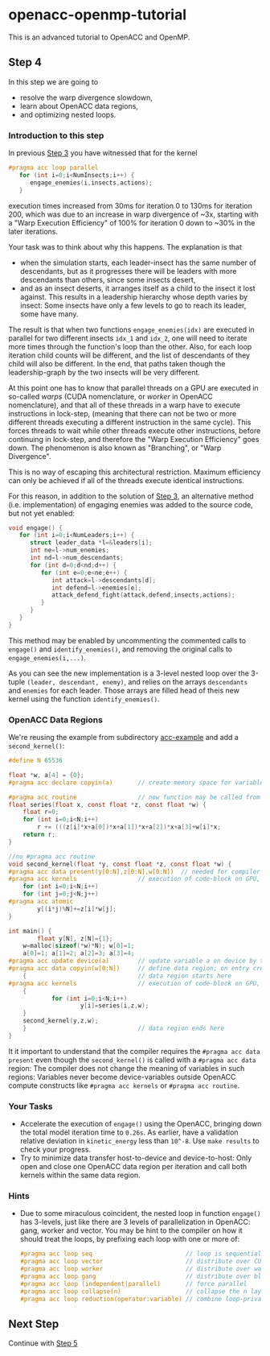 # openacc-openmp-tutorial
This is an advanced tutorial to OpenACC and OpenMP.

## Step 4
In this step we are going to 
* resolve the warp divergence slowdown,
* learn about OpenACC data regions,
* and optimizing nested loops.

### Introduction to this step
In previous [Step 3](../../blob/step3/step.md) you have witnessed that for the kernel
```C
#pragma acc loop parallel
   for (int i=0;i<NumInsects;i++) {
      engage_enemies(i,insects,actions);
   }
``` 
execution times increased from 30ms for iteration 0 to 130ms for iteration 200, which was due to an increase in warp divergence of ~3x, starting with a "Warp Execution Efficiency" of 100% for iteration 0 down to ~30% in the later iterations. 

Your task was to think about why this happens. The explanation is that 
* when the simulation starts, each leader-insect has the same number of descendants, but as it progresses there will be leaders with more descendants than others, since some insects desert,
* and as an insect deserts, it arranges itself as a child to the insect it lost against. This results in a leadership hierarchy whose depth varies by insect: Some insects have only a few levels to go to reach its leader, some have many.

The result is that when two functions `engage_enemies(idx)` are executed in parallel for two different insects `idx_1` and `idx_2`, one will need to iterate more times through the function's loop than the other. Also, for each loop iteration child counts will be different, and the list of descendants of they child will also be different.
In the end, that paths taken though the leadership-graph by the two insects will be very different.

At this point one has to know that parallel threads on a GPU are executed in so-called *warps* (CUDA nomenclature, or *worker* in OpenACC nomenclature), and that all of these threads in a warp have to execute instructions in lock-step, (meaning that there can not be two or more different threads executing a different instruction in the same cycle). This forces threads to wait while other threads execute other instructions, before continuing in lock-step, and therefore the "Warp Execution Efficiency" goes down. The phenomenon is also known as "Branching", or "Warp Divergence".

This is no way of escaping this architectural restriction. Maximum efficiency can only be achieved if all of the threads execute identical instructions.

For this reason, in addition to the solution of [Step 3](../../blob/step3/step.md), an alternative method (i.e. implementation) of engaging enemies was added to the source code, but not yet enabled:
```C
void engage() {
   for (int i=0;i<NumLeaders;i++) {
      struct leader_data *l=&leaders[i];
      int ne=l->num_enemies;
      int nd=l->num_descendants;
      for (int d=0;d<nd;d++) {
         for (int e=0;e<ne;e++) {
            int attack=l->descendants[d];
            int defend=l->enemies[e];
            attack_defend_fight(attack,defend,insects,actions);
         }
      }
   }
}
```
This method may be enabled by uncommenting the commented calls to `engage()` and `identify_enemies()`, and removing the original calls to `engage_enemies(i,...)`.

As you can see the new implementation is a 3-level nested loop over the 3-tuple `(leader, descendant, enemy)`, and relies on the arrays `descendants` and `enemies` for each leader. Those arrays are filled head of theis new kernel using the function `identify_enemies()`.

### OpenACC Data Regions 
We're reusing the example from subdirectory [acc-example](acc-example) and add a `second_kernel()`:
```C
#define N 65536

float *w, a[4] = {0};
#pragma acc declare copyin(a)       // create memory space for variable a on device and copy to device once

#pragma acc routine                 // now function may be called from ACC region
float series(float x, const float *z, const float *w) {
	float r=0;
	for (int i=0;i<N;i++) 
		r += (((z[i]*x+a[0])*x+a[1])*x+a[2])*x+a[3]+w[i]*x;
	return r;
}

//no #pragma acc routine
void second_kernel(float *y, const float *z, const float *w) {
#pragma acc data present(y[0:N],z[0:N],w[0:N])  // needed for compiler to assign device fields to pointers
#pragma acc kernels                 // execution of code-block on GPU, compiler tries to derive appropriate method
	for (int i=0;i<N;i++)
	for (int j=0;j<N;j++)
#pragma acc atomic
		y[(i*j)%N]+=z[i]*w[j];
}

int main() {
        float y[N], z[N]={1};
	w=malloc(sizeof(*w)*N); w[0]=1;
	a[0]=1; a[1]=2; a[2]=3; a[3]=4;
#pragma acc update device(a)        // update variable a on device by those on host
#pragma acc data copyin(w[0:N])     // define data region; on entry create field w[0:N] on device by copying from host
    {                               // data region starts here
#pragma acc kernels                 // execution of code-block on GPU, compiler tries to derive appropriate method
   	{
	        for (int i=0;i<N;i++)
        	        y[i]=series(i,z,w);
	}
	second_kernel(y,z,w);
    }                               // data region ends here
}
```

It it important to understand that the compiler requires the `#pragma acc data present` even though the `second_kernel()` is called with a `#pragma acc data` region: The compiler does not change the meaning of variables in such regions: Variables never become device-variables outside OpenACC compute constructs like `#pragma acc kernels` or `#pragma acc routine`.

### Your Tasks
* Accelerate the execution of `engage()` using the OpenACC, bringing down the total model iteration time to `0.26s`. As earlier, have a validation relative deviation in `kinetic_energy` less than `10^-8`. Use `make results` to check your progress.
* Try to minimize data transfer host-to-device and device-to-host: Only open and close one OpenACC data region per iteration and call both kernels within the same data region.


### Hints
* Due to some miraculous coincident, the nested loop in function `engage()` has 3-levels, just like there are 3 levels of parallelization in OpenACC: gang, worker and vector. 
  You may be hint to the compiler on how it should treat the loops, by prefixing each loop with one or more of:
  ```C
  #pragma acc loop seq                          // loop is sequential or serial
  #pragma acc loop vector                       // distribute over CUDA-cores
  #pragma acc loop worker                       // distribute over warps
  #pragma acc loop gang                         // distribute over blocks
  #pragma acc loop (independent|parallel)       // force parallel
  #pragma acc loop collapse(n)                  // collapse the n layers of nested loops into one
  #pragma acc loop reduction(operator:variable) // combine loop-private variable using operator at end
  ```

## Next Step
Continue with [Step 5](../../blob/step5/step.md)






